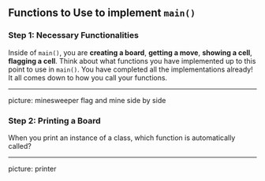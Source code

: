 ## Functions to Use to implement `main()`

### Step 1: Necessary Functionalities

Inside of `main()`, you are **creating a board**, **getting a move**, **showing a cell**, **flagging a cell**. Think about what functions you have implemented up to this point to use in `main()`. You have completed all the implementations already! It all comes down to how you call your functions.

---

picture: minesweeper flag and mine side by side

### Step 2: Printing a Board

When you print an instance of a class, which function is automatically called?

---

picture: printer